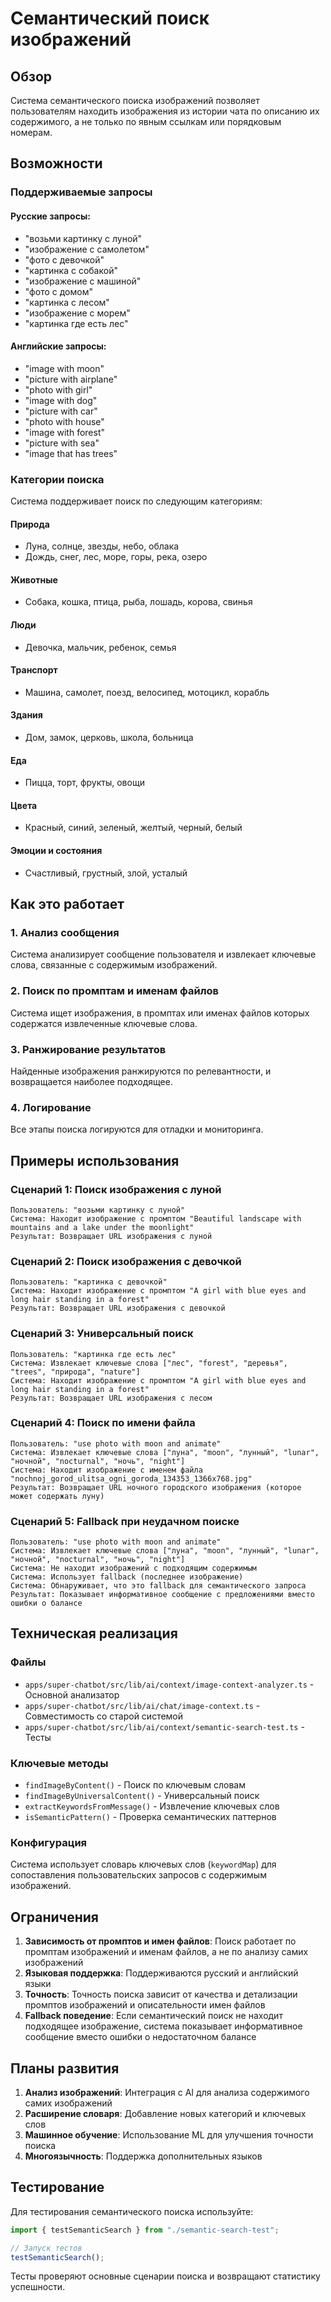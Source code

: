 # Семантический поиск изображений

## Обзор

Система семантического поиска изображений позволяет пользователям находить изображения из истории чата по описанию их содержимого, а не только по явным ссылкам или порядковым номерам.

## Возможности

### Поддерживаемые запросы

#### Русские запросы:

- "возьми картинку с луной"
- "изображение с самолетом"
- "фото с девочкой"
- "картинка с собакой"
- "изображение с машиной"
- "фото с домом"
- "картинка с лесом"
- "изображение с морем"
- "картинка где есть лес"

#### Английские запросы:

- "image with moon"
- "picture with airplane"
- "photo with girl"
- "image with dog"
- "picture with car"
- "photo with house"
- "image with forest"
- "picture with sea"
- "image that has trees"

### Категории поиска

Система поддерживает поиск по следующим категориям:

#### Природа

- Луна, солнце, звезды, небо, облака
- Дождь, снег, лес, море, горы, река, озеро

#### Животные

- Собака, кошка, птица, рыба, лошадь, корова, свинья

#### Люди

- Девочка, мальчик, ребенок, семья

#### Транспорт

- Машина, самолет, поезд, велосипед, мотоцикл, корабль

#### Здания

- Дом, замок, церковь, школа, больница

#### Еда

- Пицца, торт, фрукты, овощи

#### Цвета

- Красный, синий, зеленый, желтый, черный, белый

#### Эмоции и состояния

- Счастливый, грустный, злой, усталый

## Как это работает

### 1. Анализ сообщения

Система анализирует сообщение пользователя и извлекает ключевые слова, связанные с содержимым изображений.

### 2. Поиск по промптам и именам файлов

Система ищет изображения, в промптах или именах файлов которых содержатся извлеченные ключевые слова.

### 3. Ранжирование результатов

Найденные изображения ранжируются по релевантности, и возвращается наиболее подходящее.

### 4. Логирование

Все этапы поиска логируются для отладки и мониторинга.

## Примеры использования

### Сценарий 1: Поиск изображения с луной

```
Пользователь: "возьми картинку с луной"
Система: Находит изображение с промптом "Beautiful landscape with mountains and a lake under the moonlight"
Результат: Возвращает URL изображения с луной
```

### Сценарий 2: Поиск изображения с девочкой

```
Пользователь: "картинка с девочкой"
Система: Находит изображение с промптом "A girl with blue eyes and long hair standing in a forest"
Результат: Возвращает URL изображения с девочкой
```

### Сценарий 3: Универсальный поиск

```
Пользователь: "картинка где есть лес"
Система: Извлекает ключевые слова ["лес", "forest", "деревья", "trees", "природа", "nature"]
Система: Находит изображение с промптом "A girl with blue eyes and long hair standing in a forest"
Результат: Возвращает URL изображения с лесом
```

### Сценарий 4: Поиск по имени файла

```
Пользователь: "use photo with moon and animate"
Система: Извлекает ключевые слова ["луна", "moon", "лунный", "lunar", "ночной", "nocturnal", "ночь", "night"]
Система: Находит изображение с именем файла "nochnoj_gorod_ulitsa_ogni_goroda_134353_1366x768.jpg"
Результат: Возвращает URL ночного городского изображения (которое может содержать луну)
```

### Сценарий 5: Fallback при неудачном поиске

```
Пользователь: "use photo with moon and animate"
Система: Извлекает ключевые слова ["луна", "moon", "лунный", "lunar", "ночной", "nocturnal", "ночь", "night"]
Система: Не находит изображений с подходящим содержимым
Система: Использует fallback (последнее изображение)
Система: Обнаруживает, что это fallback для семантического запроса
Результат: Показывает информативное сообщение с предложениями вместо ошибки о балансе
```

## Техническая реализация

### Файлы

- `apps/super-chatbot/src/lib/ai/context/image-context-analyzer.ts` - Основной анализатор
- `apps/super-chatbot/src/lib/ai/chat/image-context.ts` - Совместимость со старой системой
- `apps/super-chatbot/src/lib/ai/context/semantic-search-test.ts` - Тесты

### Ключевые методы

- `findImageByContent()` - Поиск по ключевым словам
- `findImageByUniversalContent()` - Универсальный поиск
- `extractKeywordsFromMessage()` - Извлечение ключевых слов
- `isSemanticPattern()` - Проверка семантических паттернов

### Конфигурация

Система использует словарь ключевых слов (`keywordMap`) для сопоставления пользовательских запросов с содержимым изображений.

## Ограничения

1. **Зависимость от промптов и имен файлов**: Поиск работает по промптам изображений и именам файлов, а не по анализу самих изображений
2. **Языковая поддержка**: Поддерживаются русский и английский языки
3. **Точность**: Точность поиска зависит от качества и детализации промптов изображений и описательности имен файлов
4. **Fallback поведение**: Если семантический поиск не находит подходящее изображение, система показывает информативное сообщение вместо ошибки о недостаточном балансе

## Планы развития

1. **Анализ изображений**: Интеграция с AI для анализа содержимого самих изображений
2. **Расширение словаря**: Добавление новых категорий и ключевых слов
3. **Машинное обучение**: Использование ML для улучшения точности поиска
4. **Многоязычность**: Поддержка дополнительных языков

## Тестирование

Для тестирования семантического поиска используйте:

```typescript
import { testSemanticSearch } from "./semantic-search-test";

// Запуск тестов
testSemanticSearch();
```

Тесты проверяют основные сценарии поиска и возвращают статистику успешности.

